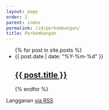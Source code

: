 ```yaml
---
layout: page
order: 2
parent: index
permalink: /id/perkembangan/
title: Perkembangan
---
```


<ul>{% for post in site.posts %}
  <li>{{ post.date | date: "%Y-%m-%d" }}
    <h2><a href="{{ post.url | prepend: site.baseurl }}">{{ post.title }}</a></h2>
  </li>{% endfor %}
</ul>

<p>Langganan <a href="{{ "/feed.xml" | prepend: site.baseurl }}">via RSS</a></p>
